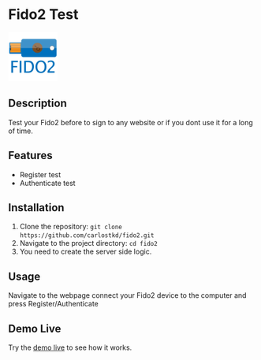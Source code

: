 # Fido2 Test

<img src="fido2.jpeg" alt="Project Logo" width="100"/>


## Description

Test your Fido2 before to sign to any website or if you dont use it for a long of time.

## Features

- Register test
- Authenticate test


## Installation

1. Clone the repository: `git clone https://github.com/carlostkd/fido2.git`
2. Navigate to the project directory: `cd fido2`
3. You need to create the server side logic. 

## Usage

Navigate to the webpage connect your Fido2 device to the computer and press Register/Authenticate 

## Demo Live

Try the [demo live](https://www.carlostkd.ch/fido/) to see how it works.



